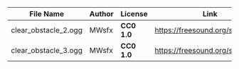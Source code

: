 | File Name        | Author   | License   | Link                            |
|------------------|----------|-----------|---------------------------------|
| clear_obstacle_2.ogg | MWsfx | **CC0 1.0** | https://freesound.org/s/574247/ |
| clear_obstacle_3.ogg | MWsfx | **CC0 1.0** | https://freesound.org/s/574247/ |